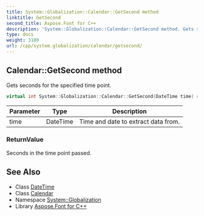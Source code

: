 ```yaml
---
title: System::Globalization::Calendar::GetSecond method
linktitle: GetSecond
second_title: Aspose.Font for C++
description: 'System::Globalization::Calendar::GetSecond method. Gets seconds for the specified time point in C++.'
type: docs
weight: 3100
url: /cpp/system.globalization/calendar/getsecond/
---
```

## Calendar::GetSecond method


Gets seconds for the specified time point.

```cpp
virtual int System::Globalization::Calendar::GetSecond(DateTime time) const
```


| Parameter | Type | Description |
| --- | --- | --- |
| time | DateTime | Time and date to extract data from. |

### ReturnValue

Seconds in the time point passed.

## See Also

* Class [DateTime](../../../system/datetime/)
* Class [Calendar](../)
* Namespace [System::Globalization](../../)
* Library [Aspose.Font for C++](../../../)
